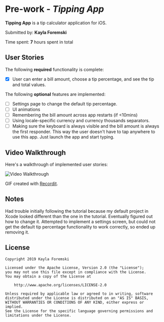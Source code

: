 # Pre-work - *Tipping App*

**Tipping App** is a tip calculator application for iOS.

Submitted by: **Kayla Foremski**

Time spent: **7** hours spent in total

## User Stories

The following **required** functionality is complete:

* [X] User can enter a bill amount, choose a tip percentage, and see the tip and total values.

The following **optional** features are implemented:
* [ ] Settings page to change the default tip percentage.
* [ ] UI animations
* [ ] Remembering the bill amount across app restarts (if <10mins)
* [ ] Using locale-specific currency and currency thousands separators.
* [ ] Making sure the keyboard is always visible and the bill amount is always the first responder. This way the user doesn't have to tap anywhere to use this app. Just launch the app and start typing.

## Video Walkthrough 

Here's a walkthrough of implemented user stories:

<img src='http://g.recordit.co/Xipd1dCMYC.gif' title='Video Walkthrough' width='' alt='Video Walkthrough' />

GIF created with [Recordit](https://recordit.co).

## Notes

Had trouble initially following the tutorial because my default project in Xcode looked different than the one in the tutorial. Eventually figured out how to change it. Attempted to implement a settings screen, but could not get the default
tip percentage functionality to work correctly, so ended up removing it.

## License

    Copyright 2019 Kayla Foremski

    Licensed under the Apache License, Version 2.0 (the "License");
    you may not use this file except in compliance with the License.
    You may obtain a copy of the License at

        http://www.apache.org/licenses/LICENSE-2.0

    Unless required by applicable law or agreed to in writing, software
    distributed under the License is distributed on an "AS IS" BASIS,
    WITHOUT WARRANTIES OR CONDITIONS OF ANY KIND, either express or implied.
    See the License for the specific language governing permissions and
    limitations under the License.
